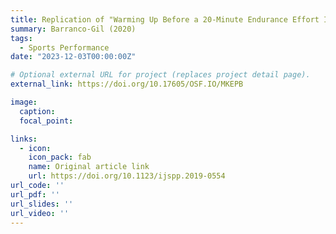 ```yaml
---
title: Replication of "Warming Up Before a 20-Minute Endurance Effort Is It Really Worth It?"
summary: Barranco-Gil (2020)
tags:
  - Sports Performance
date: "2023-12-03T00:00:00Z"

# Optional external URL for project (replaces project detail page).
external_link: https://doi.org/10.17605/OSF.IO/MKEPB

image:
  caption: 
  focal_point: 

links:
  - icon: 
    icon_pack: fab
    name: Original article link
    url: https://doi.org/10.1123/ijspp.2019-0554
url_code: ''
url_pdf: ''
url_slides: ''
url_video: ''
---
```

